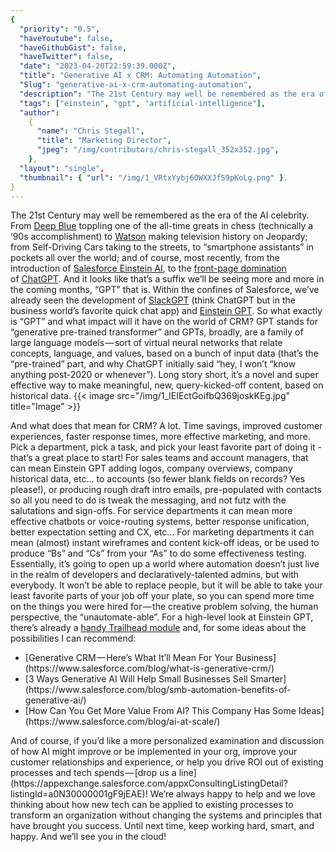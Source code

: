 ```yaml
---
{
  "priority": "0.5",
  "haveYoutube": false,
  "haveGithubGist": false,
  "haveTwitter": false,
  "date": "2023-04-20T22:59:39.000Z",
  "title": "Generative AI x CRM: Automating Automation",
  "Slug": "generative-ai-x-crm-automating-automation",
  "description": "The 21st Century may well be remembered as the era of the AI celebrity. From Deep Blue toppling one of the all-time greats in chess (technically a ’90s accomplishment) to Watson making television history on Jeopardy; from Self-Driving Cars taking to the streets, to “smartphone assistants” in pockets all over the world; and of course, most recently, from the introduction of Salesforce Einstein AI, to the front-page domination of ChatGPT..",
  "tags": ["einstein", "gpt", "artificial-intelligence"],
  "author":
    {
      "name": "Chris Stegall",
      "title": "Marketing Director",
      "jpeg": "/img/contributors/chris-stegall_352x352.jpg",
    },
  "layout": "single",
  "thumbnail": { "url": "/img/1_VRtxYybj6OWXXJfS9pKoLg.png" },
}
---
```


The 21st Century may well be remembered as the era of the AI celebrity. From [Deep Blue](<https://en.wikipedia.org/wiki/Deep_Blue_(chess_computer)>) toppling one of the all-time greats in chess (technically a ’90s accomplishment) to [Watson](https://www.youtube.com/watch?v=P18EdAKuC1U) making television history on Jeopardy; from Self-Driving Cars taking to the streets, to “smartphone assistants” in pockets all over the world; and of course, most recently, from the introduction of [Salesforce Einstein AI](https://techcrunch.com/2016/09/18/salesforce-turns-its-attention-to-artificial-intelligence-with-salesforce-einstein/?guccounter=1&guce_referrer=aHR0cHM6Ly93d3cuZ29vZ2xlLmNvbS8&guce_referrer_sig=AQAAAJt225GO2gBUDIXTS_yKWY23zgnDWbPyqbfAOEcrBTmwPVzOaCU-Trnr3wZbQN683UE6FhafATRiCrYYxmF9g5ACXu2HMmdLhr_ulqNckdD9oMTexoNAkepSrJbH9WAjXLrvqqShDhLPdnbDYP-BfnAtq-aS3R9iPvIP1c-GBNJ9), to the [front-page domination](https://www.google.com/search?q=chat+gpt&source=lnms&tbm=nws&sa=X&ved=2ahUKEwjBnuO1t7n-AhWOC0QIHbO7DpcQ0pQJegQIBhAC&biw=1321&bih=875&dpr=1&safe=active&ssui=on) of [ChatGPT](https://openai.com/blog/chatgpt).
And it looks like that’s a suffix we’ll be seeing more and more in the coming months, “GPT” that is. Within the confines of Salesforce, we’ve already seen the development of [SlackGPT](https://medium.com/creme-de-la-crm/slack-app-highlights-the-chatgpt-app-8f888b872860) (think ChatGPT but in the business world’s favorite quick chat app) and [Einstein GPT](https://www.salesforce.com/news/press-releases/2023/03/07/einstein-generative-ai/). So what exactly is “GPT” and what impact will it have on the world of CRM?
GPT stands for “generative pre-trained transformer” and GPTs, broadly, are a family of large language models — sort of virtual neural networks that relate concepts, language, and values, based on a bunch of input data (that’s the “pre-trained” part, and why ChatGPT initially said “hey, I won’t “know anything post-2020 or whenever”). Long story short, it’s a novel and super effective way to make meaningful, new, query-kicked-off content, based on historical data.
{{< image src="/img/1_lEIEctGoifbQ369joskKEg.jpg" title="Image" >}}

And what does that mean for CRM? A lot. Time savings, improved customer experiences, faster response times, more effective marketing, and more. Pick a department, pick a task, and pick your least favorite part of doing it - that’s a great place to start!
For sales teams and account managers, that can mean Einstein GPT adding logos, company overviews, company historical data, etc… to accounts (so fewer blank fields on records? Yes please!), or producing rough draft intro emails, pre-populated with contacts so all you need to do is tweak the messaging, and not futz with the salutations and sign-offs.
For service departments it can mean more effective chatbots or voice-routing systems, better response unification, better expectation setting and CX, etc…
For marketing departments it can mean (almost) instant wireframes and content kick-off ideas, or be used to produce “Bs” and “Cs” from your “As” to do some effectiveness testing.
Essentially, it’s going to open up a world where automation doesn’t just live in the realm of developers and declaratively-talented admins, but with everybody. It won’t be able to replace people, but it will be able to take your least favorite parts of your job off your plate, so you can spend more time on the things you were hired for — the creative problem solving, the human perspective, the “unautomate-able”.
For a high-level look at Einstein GPT, there’s already a [handy Trailhead module](https://trailhead.salesforce.com/content/learn/modules/einstein-gpt-quick-look/get-started-with-einstein-gpt) and, for some ideas about the possibilities I can recommend:

<ul><li>[Generative CRM — Here’s What It’ll Mean For Your Business](https://www.salesforce.com/blog/what-is-generative-crm/)</li><li>[3 Ways Generative AI Will Help Small Businesses Sell Smarter](https://www.salesforce.com/blog/smb-automation-benefits-of-generative-ai/)</li><li>[How Can You Get More Value From AI? This Company Has Some Ideas](https://www.salesforce.com/blog/ai-at-scale/)</li></ul>And of course, if you’d like a more personalized examination and discussion of how AI might improve or be implemented in your org, improve your customer relationships and experience, or help you drive ROI out of existing processes and tech spends — [drop us a line](https://appexchange.salesforce.com/appxConsultingListingDetail?listingId=a0N30000001gF9jEAE)! We’re always happy to help and we love thinking about how new tech can be applied to existing processes to transform an organization without changing the systems and principles that have brought you success.
Until next time, keep working hard, smart, and happy. And we’ll see you in the cloud!
